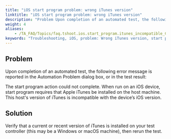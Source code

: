 ```yaml
--- 
title: "iOS start program problem: wrong iTunes version"
linktitle: "iOS start program problem: wrong iTunes version"
description: "Problem Upon completion of an automated test, the following error message is reported in the Automation Problem dialog box, or in the test result: The start program action could not complete. When run ..."
weight: 4
aliases: 
    - /TA_FAQ/Topics/faq.tshoot.ios.start_program.itunes_incompatible_COPY.html
keywords: "Troubleshooting, iOS, problem: Wrong iTunes version, start program, troubleshooting"
---
```


## Problem

Upon completion of an automated test, the following error message is reported in the Automation Problem dialog box, or in the test result:

The start program action could not complete. When run on an iOS device, start program requires that Apple iTunes be installed on the host machine. This host's version of iTunes is incompatible with the device’s iOS version.

## Solution

Verify that a current or recent version of iTunes is installed on your test controller \(this may be a Windows or macOS machine\), then rerun the test.


